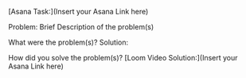 
[Asana Task:](Insert your Asana Link here)

Problem: Brief Description of the problem(s)

What were the problem(s)?
Solution:

How did you solve the problem(s)?
[Loom Video Solution:](Insert your Asana Link here)
